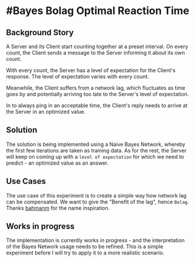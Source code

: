 #Bayes Bolag Optimal Reaction Time
==================================

## Background Story

A Server and its Client start counting together at a preset interval. On every count, the Client sends a message to the Server informing it about its own count.

With every count, the Server has a level of expectation for the Client's response. The level of expectation varies with every count.

Meanwhile, the Client suffers from a network lag, which fluctuates as time goes by and potentially arriving too late to the Server's level of expectation.

In to always ping in an acceptable time, the Client's reply needs to arrive at the Server in an optimized value.

## Solution

The solution is being implemented using a Naive Bayes Network, whereby the first few iterations are taken as training data. As for the rest, the Server will keep on coming up with a ``level of expectation`` for which we need to predict - an optimized value as an answer.

## Use Cases

The use case of this experiment is to create a simple way how network lag can be compensated. We want to give the "Benefit of the lag", hence ``Bolag``. Thanks [bahmanm](https://github.com/bahmanm) for the name inspiration.

## Works in progress

The implementation is currently works in progress - and the interpretation of the Bayes Network usage needs to be refined. This is a simple experiment before I will try to apply it to a more realistic scenario.